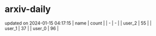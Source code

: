 # arxiv-daily
updated on 2024-01-15 04:17:15
| name | count |
| - | - |
| user_2 | 55 |
| user_1 | 37 |
| user_0 | 96 |
